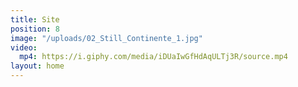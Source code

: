 ```yaml
---
title: Site
position: 8
image: "/uploads/02_Still_Continente_1.jpg"
video:
  mp4: https://i.giphy.com/media/iDUaIwGfHdAqULTj3R/source.mp4
layout: home
---
```


